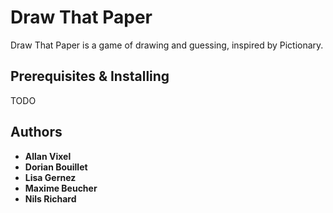 # Draw That Paper

Draw That Paper is a game of drawing and guessing, inspired by Pictionary.


## Prerequisites & Installing
TODO

## Authors

* **Allan Vixel**
* **Dorian Bouillet**
* **Lisa Gernez**
* **Maxime Beucher**
* **Nils Richard**




